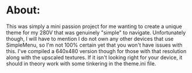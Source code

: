 # About:
This was simply a mini passion project for me wanting to create a unique theme for my 280V that was genuinely "simple" to navigate. Unfortunately though, I will have to mention I do not own any other devices that use SimpleMenu, so I'm not 100% certain yet that you won't have issues with this. I've compiled a 640x480 version though for those with that resolution along with the upscaled textures. If it isn't looking right for your device, it should in theory work with some tinkering in the theme.ini file. 
